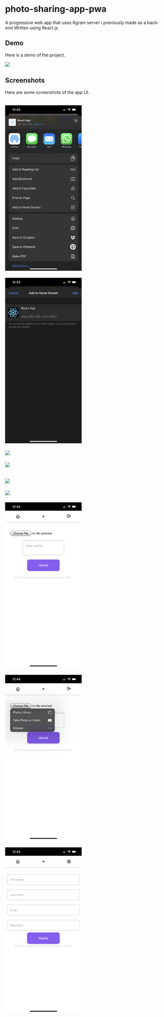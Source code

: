 # photo-sharing-app-pwa
A progressive web app that uses Kgram server i previously made as a back-end
Written using React.js


## Demo

Here is a demo of the project.

<img src="screenshots/ezgif.com-gif-maker.gif" width="250" style="width: 250px; margin-right: 20px;">

## Screenshots

Here are some screenshots of the app UI.

<img src="screenshots/IMG_3349.PNG" width="250" style="display: inline-block; width: 250px; margin-right: 20px; margin-top: 20px;">  <img src="screenshots/IMG_3350.PNG" width="250" style="display: inline-block; width: 250px; margin-right: 20px; margin-top: 20px;"> <img src="screenshots/IMG_3351.PNG" width="250" style="display: inline-block; width: 250px; margin-right: 20px; margin-top: 20px;"> <img src="screenshots/IMG_3352.PNG" width="250" style="display: inline-block; width: 250px; margin-right: 20px; margin-top: 20px;">

<img src="screenshots/IMG_3353.PNG" width="250" style="display: inline-block; width: 250px; margin-right: 20px; margin-top: 20px;"> <img src="screenshots/IMG_3354.PNG" width="250" style="display: inline-block; width: 250px; margin-right: 20px; margin-top: 20px;"> <img src="screenshots/IMG_3355.PNG" width="250" style="display: inline-block; width: 250px; margin-right: 20px; margin-top: 20px;"> <img src="screenshots/IMG_3356.PNG" width="250" style="display: inline-block; width: 250px; margin-right: 20px; margin-top: 20px;">  <img src="screenshots/IMG_3357.PNG" width="250" style="display: inline-block; width: 250px; margin-right: 20px; margin-top: 20px;">  


